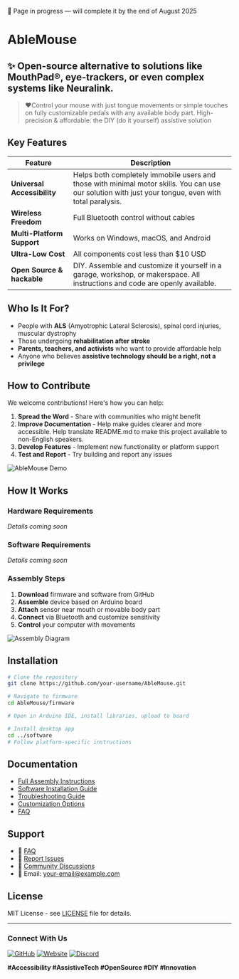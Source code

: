🚧 Page in progress — will complete it by the end of August 2025

# AbleMouse

## ✨ Open-source alternative to solutions like **MouthPad®**, **eye-trackers**, or even complex systems like **Neuralink**.
> ❤️Control your mouse with just tongue movements or simple touches on fully customizable pedals with any available body part.
High-precision & affordable: the DIY (do it yourself) assistive solution


## Key Features

| Feature | Description |
|---------|-------------|
| **Universal Accessibility** | Helps both completely immobile users and those with minimal motor skills. You can use our solution with just your tongue, even with total paralysis. |
| **Wireless Freedom** | Full Bluetooth control without cables |
| **Multi-Platform Support** | Works on Windows, macOS, and Android |
| **Ultra-Low Cost** | All components cost less than $10 USD |
| **Open Source & hackable** | DIY. Assemble and customize it yourself in a garage, workshop, or makerspace. All instructions and code are openly available.

## Who Is It For?

- People with **ALS** (Amyotrophic Lateral Sclerosis), spinal cord injuries, muscular dystrophy
- Those undergoing **rehabilitation after stroke**
- **Parents, teachers, and activists** who want to provide affordable help
- Anyone who believes **assistive technology should be a right, not a privilege**

## How to Contribute

We welcome contributions! Here's how you can help:

1. **Spread the Word** - Share with communities who might benefit
2. **Improve Documentation** - Help make guides clearer and more accessible. Help translate README.md to make this project available to non-English speakers.
3. **Develop Features** - Implement new functionality or platform support
4. **Test and Report** - Try building and report any issues

![AbleMouse Demo](https://via.placeholder.com/800x400.png?text=AbleMouse+Demo)

## How It Works

### Hardware Requirements
*Details coming soon*

### Software Requirements  
*Details coming soon*

### Assembly Steps

1. **Download** firmware and software from GitHub
2. **Assemble** device based on Arduino board
3. **Attach** sensor near mouth or movable body part
4. **Connect** via Bluetooth and customize sensitivity
5. **Control** your computer with movements

![Assembly Diagram](https://via.placeholder.com/600x300.png?text=Assembly+Diagram)

## Installation

```bash
# Clone the repository
git clone https://github.com/your-username/AbleMouse.git

# Navigate to firmware
cd AbleMouse/firmware

# Open in Arduino IDE, install libraries, upload to board

# Install desktop app
cd ../software
# Follow platform-specific instructions
```

## Documentation

- [Full Assembly Instructions](docs/ASSEMBLY.md)
- [Software Installation Guide](docs/INSTALLATION.md)
- [Troubleshooting Guide](docs/TROUBLESHOOTING.md)
- [Customization Options](docs/CUSTOMIZATION.md)
- [FAQ](docs/FAQ.md)

## Support

- 📖 [FAQ](docs/FAQ.md)
- 🐛 [Report Issues](https://github.com/your-username/AbleMouse/issues)
- 💬 [Community Discussions](https://github.com/your-username/AbleMouse/discussions)
- 📧 Email: your-email@example.com

## License

MIT License - see [LICENSE](LICENSE) file for details.

---

### Connect With Us

[![GitHub](https://img.shields.io/badge/GitHub-Repo-blue?logo=github)](https://github.com/your-username/AbleMouse)
[![Website](https://img.shields.io/badge/Website-Learn%20More-green)](https://your-website.com)
[![Discord](https://img.shields.io/badge/Discord-Join%20Community-purple?logo=discord)](https://discord.gg/your-invite-link)

**#Accessibility #AssistiveTech #OpenSource #DIY #Innovation**
